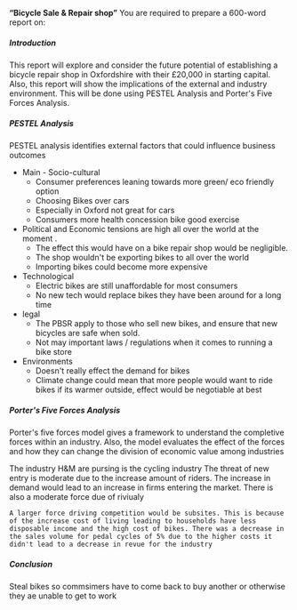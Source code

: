 **“Bicycle Sale & Repair shop”**
You are required to prepare a 600-word report on:

##### Introduction
This report will explore and consider the future potential of establishing a bicycle repair shop in Oxfordshire with their £20,000 in starting capital. Also, this report will show the implications of the external and industry environment. This will be done using PESTEL Analysis and Porter's Five Forces Analysis. 
##### PESTEL Analysis
PESTEL analysis identifies external factors that could influence business outcomes
- Main - Socio-cultural 
	- Consumer preferences leaning towards more green/ eco friendly option 
	- Choosing Bikes over cars
	- Especially in Oxford not great for cars
	- Consumers more health concession bike good exercise
- Political and Economic tensions are high all over the world at the moment .
	- The effect this would have on a bike repair shop would be negligible.
	- The shop wouldn't be exporting bikes to all over the world
	- Importing bikes could become more expensive 
-  Technological
	- Electric bikes are still unaffordable for most consumers
	- No new tech would replace bikes they have been around for a long time
-  legal
	-  The PBSR apply to those who sell new bikes, and ensure that new bicycles are safe when sold.
	- Not may important laws / regulations when it comes to running a bike store
- Environments
	- Doesn't really effect the demand for bikes 
	- Climate change could mean that more people would want to ride bikes if its warmer outside, effect would be negotiable at best
##### Porter's Five Forces Analysis
Porter's five forces model gives a framework to understand the completive forces within an industry. Also, the model evaluates the effect of the forces and how they can change the division of economic value among industries

The industry H&M are pursing is the cycling industry
	The threat of new entry is moderate due to the increase amount of riders. The increase in demand would lead to an increase in firms entering the market. There is also a moderate force due of riviualy 
	
	
	
	A larger force driving competition would be subsites. This is because of the increase cost of living leading to households have less disposable income and the high cost of bikes. There was a decrease in the sales volume for pedal cycles of 5% due to the higher costs it didn't lead to a decrease in revue for the industry 
##### Conclusion
Steal bikes so commsimers have to come back to buy another or otherwise they ae unable to get to work 
